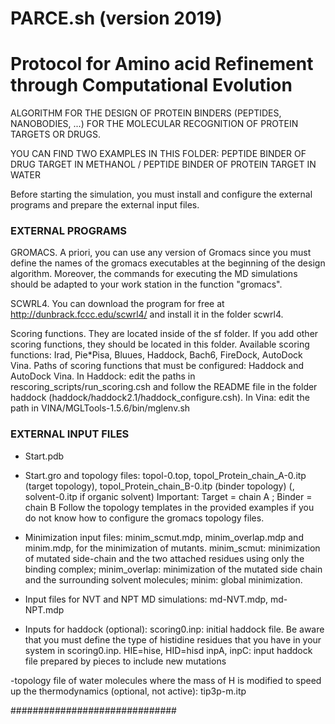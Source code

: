 # PARCE.sh (version 2019)
# Protocol for Amino acid Refinement through Computational Evolution

ALGORITHM FOR THE DESIGN OF PROTEIN BINDERS (PEPTIDES, NANOBODIES, ...) FOR THE MOLECULAR RECOGNITION OF PROTEIN TARGETS OR DRUGS.

YOU CAN FIND TWO EXAMPLES IN THIS FOLDER: PEPTIDE BINDER OF DRUG TARGET IN METHANOL / PEPTIDE BINDER OF PROTEIN TARGET IN WATER

Before starting the simulation, you must install and configure the external programs and prepare the external input files.

### EXTERNAL PROGRAMS ######
GROMACS. A priori, you can use any version of Gromacs since you must define the names of the gromacs executables at the beginning of the design algorithm. Moreover, the commands for executing the MD simulations should be adapted to your work station in the function "gromacs".

SCWRL4. You can download the program for free at http://dunbrack.fccc.edu/scwrl4/ and install it in the folder scwrl4.

Scoring functions. They are located inside of the sf folder. If you add other scoring functions, they should be located in this folder. Available scoring functions: Irad, Pie*Pisa, Bluues, Haddock, Bach6, FireDock, AutoDock Vina. Paths of scoring functions that must be configured: Haddock and AutoDock Vina.
In Haddock: edit the paths in rescoring_scripts/run_scoring.csh and follow the README file in the folder haddock (haddock/haddock2.1/haddock_configure.csh).
In Vina: edit the path in VINA/MGLTools-1.5.6/bin/mglenv.sh

### EXTERNAL INPUT FILES ######
- Start.pdb 
- Start.gro and topology files: topol-0.top, topol_Protein_chain_A-0.itp (target topology), topol_Protein_chain_B-0.itp (binder topology) (, solvent-0.itp if organic solvent) 
Important: Target = chain A ; Binder = chain B
Follow the topology templates in the provided examples if you do not know how to configure the gromacs topology files.  

- Minimization input files: minim_scmut.mdp, minim_overlap.mdp and minim.mdp, for the minimization of mutants. minim_scmut: minimization of mutated side-chain and the two attached residues using only the binding complex; minim_overlap: minimization of the mutated side chain and the surrounding solvent molecules; minim: global minimization.

- Input files for NVT and NPT MD simulations: md-NVT.mdp, md-NPT.mdp

- Inputs for haddock (optional):
scoring0.inp: initial haddock file. Be aware that you must define the type of histidine residues that you have in your system in scoring0.inp. HIE=hise, HID=hisd
inpA, inpC: input haddock file prepared by pieces to include new mutations 

-topology file of water molecules where the mass of H is modified to speed up the thermodynamics (optional, not active):
tip3p-m.itp

##############################


